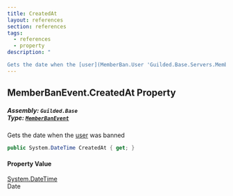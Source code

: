 ```yaml
---
title: CreatedAt
layout: references
section: references
tags:
  - references
  - property
description: "

Gets the date when the [user](MemberBan.User 'Guilded.Base.Servers.MemberBan.User') was banned"
---
```


## MemberBanEvent.CreatedAt Property
##### **Assembly:** `Guilded.Base`<br/>**Type:** [`MemberBanEvent`](MemberBanEvent 'Guilded.Base.Events.MemberBanEvent')

Gets the date when the [user](MemberBan.User 'Guilded.Base.Servers.MemberBan.User') was banned

```csharp
public System.DateTime CreatedAt { get; }
```

#### Property Value
[System.DateTime](https://docs.microsoft.com/en-us/dotnet/api/System.DateTime 'System.DateTime')  
Date
